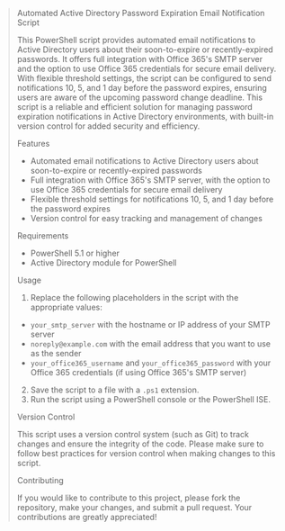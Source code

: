 > Automated Active Directory Password Expiration Email Notification Script
> 
> This PowerShell script provides automated email notifications to Active Directory users about their soon-to-expire or recently-expired passwords. It offers full integration with Office 365's SMTP server and the option to use Office 365 credentials for secure email delivery. With flexible threshold settings, the script can be configured to send notifications 10, 5, and 1 day before the password expires, ensuring users are aware of the upcoming password change deadline. This script is a reliable and efficient solution for managing password expiration notifications in Active Directory environments, with built-in version control for added security and efficiency.
> 
> Features
> 
> - Automated email notifications to Active Directory users about soon-to-expire or recently-expired passwords
> - Full integration with Office 365's SMTP server, with the option to use Office 365 credentials for secure email delivery
> - Flexible threshold settings for notifications 10, 5, and 1 day before the password expires
> - Version control for easy tracking and management of changes
> 
> Requirements
> 
> - PowerShell 5.1 or higher
> - Active Directory module for PowerShell
> 
> Usage
> 
> 1. Replace the following placeholders in the script with the appropriate values:
>   - `your_smtp_server` with the hostname or IP address of your SMTP server
>   - `noreply@example.com` with the email address that you want to use as the sender
>   - `your_office365_username` and `your_office365_password` with your Office 365 credentials (if using Office 365's SMTP server)
> 2. Save the script to a file with a `.ps1` extension.
> 3. Run the script using a PowerShell console or the PowerShell ISE.
> 
> Version Control
> 
> This script uses a version control system (such as Git) to track changes and ensure the integrity of the code. Please make sure to follow best practices for version control when making changes to this script.
> 
> Contributing
> 
>If you would like to contribute to this project, please fork the repository, make your changes, and submit a pull request. Your contributions are greatly appreciated!
